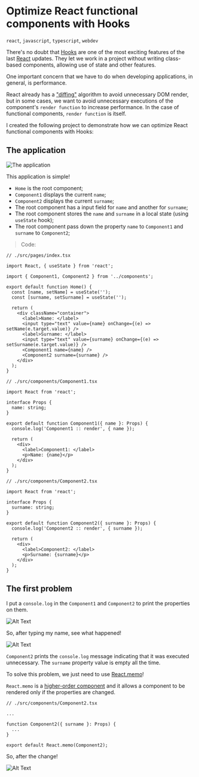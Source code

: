 # Optimize React functional components with Hooks

`react`, `javascript`, `typescript`, `webdev`

There's no doubt that [Hooks](https://reactjs.org/docs/hooks-reference.html) are one of the most exciting features of the last [React](https://reactjs.org) updates. They let we work in a project without writing class-based components, allowing use of state and other features.

One important concern that we have to do when developing applications, in general, is performance.

React already has a ["diffing"](https://reactjs.org/docs/reconciliation.html) algorithm to avoid unnecessary DOM render, but in some cases, we want to avoid unnecessary executions of the component's `render function` to increase performance. In the case of functional components, `render function` is itself.

I created the following project to demonstrate how we can optimize React functional components with Hooks:

## The application

![The application](https://dev-to-uploads.s3.amazonaws.com/i/4xr7vj9uhtlv57xyw4rz.png)

This application is simple!

* `Home` is the root component;
* `Component1` displays the current `name`;
* `Component2` displays the current `surname`;
* The root component has a input field for `name` and another for `surname`;
* The root component stores the `name` and `surname` in a local state (using `useState` hook);
* The root component pass down the property `name` to `Component1` and `surname` to `Component2`;

> Code:

```tsx
// ./src/pages/index.tsx

import React, { useState } from 'react';

import { Component1, Component2 } from '../components';

export default function Home() {
  const [name, setName] = useState('');
  const [surname, setSurname] = useState('');

  return (
    <div className="container">
      <label>Name: </label>
      <input type="text" value={name} onChange={(e) => setName(e.target.value)} />
      <label>Surname: </label>
      <input type="text" value={surname} onChange={(e) => setSurname(e.target.value)} />
      <Component1 name={name} />
      <Component2 surname={surname} />
    </div>
  );
}
```

```tsx
// ./src/components/Component1.tsx

import React from 'react';

interface Props {
  name: string;
}

export default function Component1({ name }: Props) {
  console.log('Component1 :: render', { name });

  return (
    <div>
      <label>Component1: </label>
      <p>Name: {name}</p>
    </div>
  );
}
```

```tsx
// ./src/components/Component2.tsx

import React from 'react';

interface Props {
  surname: string;
}

export default function Component2({ surname }: Props) {
  console.log('Component2 :: render', { surname });

  return (
    <div>
      <label>Component2: </label>
      <p>Surname: {surname}</p>
    </div>
  );
}

```

## The first problem

I put a `console.log` in the `Component1` and `Component2` to print the properties on them.

![Alt Text](https://dev-to-uploads.s3.amazonaws.com/i/f5045w7lk1wosspvxb8p.png)

So, after typing my name, see what happened!

![Alt Text](https://dev-to-uploads.s3.amazonaws.com/i/25b4sce5pffre4ban434.png)

`Component2` prints the `console.log` message indicating that it was executed unnecessary. The `surname` property value is empty all the time.

To solve this problem, we just need to use [React.memo](https://reactjs.org/docs/react-api.html#reactmemo)!

`React.memo` is a [higher-order component](https://reactjs.org/docs/higher-order-components.html) and it allows a component to be rendered only if the properties are changed.

```tsx
// ./src/components/Component2.tsx

...

function Component2({ surname }: Props) {
  ...
}

export default React.memo(Component2);

```

So, after the change!

![Alt Text](https://dev-to-uploads.s3.amazonaws.com/i/anax0kjgbeg91hho8qoc.png)